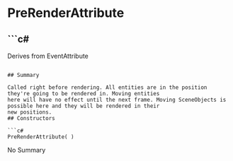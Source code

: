 # PreRenderAttribute

## ```c#
Derives from EventAttribute
```

## Summary

Called right before rendering. All entities are in the position they're going to be rendered in. Moving entities
here will have no effect until the next frame. Moving SceneObjects is possible here and they will be rendered in their
new positions.
## Constructors

```c#
PreRenderAttribute( ) 
```
No Summary

